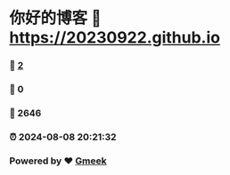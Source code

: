 # 你好的博客 :link: https://20230922.github.io 
### :page_facing_up: [2](https://20230922.github.io/tag.html) 
### :speech_balloon: 0 
### :hibiscus: 2646 
### :alarm_clock: 2024-08-08 20:21:32 
### Powered by :heart: [Gmeek](https://github.com/Meekdai/Gmeek)
